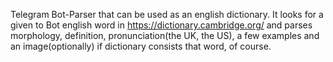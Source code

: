 Telegram Bot-Parser that can be used as an english dictionary. It looks for a given to Bot english word in https://dictionary.cambridge.org/ and parses morphology, definition, pronunciation(the UK, the US), a few examples and an image(optionally) if dictionary consists that word, of course.
